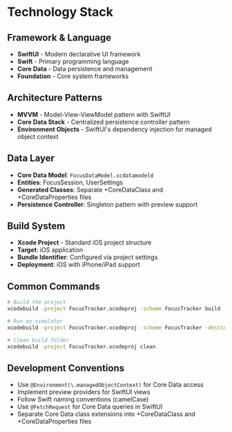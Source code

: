 # Technology Stack

## Framework & Language
- **SwiftUI** - Modern declarative UI framework
- **Swift** - Primary programming language
- **Core Data** - Data persistence and management
- **Foundation** - Core system frameworks

## Architecture Patterns
- **MVVM** - Model-View-ViewModel pattern with SwiftUI
- **Core Data Stack** - Centralized persistence controller pattern
- **Environment Objects** - SwiftUI's dependency injection for managed object context

## Data Layer
- **Core Data Model**: `FocusDataModel.xcdatamodeld`
- **Entities**: FocusSession, UserSettings
- **Generated Classes**: Separate +CoreDataClass and +CoreDataProperties files
- **Persistence Controller**: Singleton pattern with preview support

## Build System
- **Xcode Project** - Standard iOS project structure
- **Target**: iOS application
- **Bundle Identifier**: Configured via project settings
- **Deployment**: iOS with iPhone/iPad support

## Common Commands
```bash
# Build the project
xcodebuild -project FocusTracker.xcodeproj -scheme FocusTracker build

# Run on simulator
xcodebuild -project FocusTracker.xcodeproj -scheme FocusTracker -destination 'platform=iOS Simulator,name=iPhone 15' build

# Clean build folder
xcodebuild -project FocusTracker.xcodeproj clean
```

## Development Conventions
- Use `@Environment(\.managedObjectContext)` for Core Data access
- Implement preview providers for SwiftUI views
- Follow Swift naming conventions (camelCase)
- Use `@FetchRequest` for Core Data queries in SwiftUI
- Separate Core Data class extensions into +CoreDataClass and +CoreDataProperties files